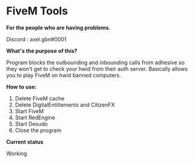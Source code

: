 # FiveM Tools

**For the people who are having problems.**  

Discord : axel.gbn#0001

**What's the purpose of this?**

Program blocks the outbounding and inbounding calls from adhesive so they won't get to check your hwid from their auth server. Basically allows you to play FiveM on hwid banned computers.

**How to use:**
1. Delete FiveM cache
2. Delete DigitalEntitlements and CitizenFX
3. Start FiveM
4. Start RedEngine
5. Start Desudo
6. Close the program 

**Current status**

Working


